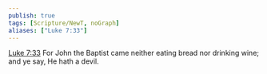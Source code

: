 ```yaml
---
publish: true
tags: [Scripture/NewT, noGraph]
aliases: ["Luke 7:33"]
---
```

[Luke 7:33](https://churchofjesuschrist.org/study/scriptures/nt/luke/7?lang=eng&id=p33#p33) For John the Baptist came neither eating bread nor drinking wine; and ye say, He hath a devil.
